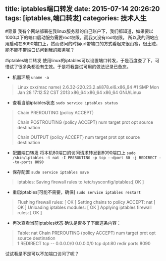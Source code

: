 title: iptables端口转发
date: 2015-07-14 20:26:20
tags: [iptables,端口转发]
categories: 技术人生
---
#背景
我有个网站部署在我linux服务器的自己账户下，我们都知道，如果要以1000以下的端口启动服务需要root权限。而我又没有root权限。
所以我的网站应用启动在8090端口上，然而访问的时候url带端口的方式看起来很山寨，很土贼，能不能不带端口访问到我的服务呢？

#iptables端口转发
使用linux的iptables可以设置端口转发，于是百度查了下，可惜试了很多条都没有生效。于是将我尝试可用的做法记录已备忘。

<!--more-->

- 机器环境
`uname -a`
> Linux xxx(mac name) 2.6.32-220.23.2.ali878.el6.x86_64 #1 SMP Mon Jan 28 17:12:52 CST 2013 x86_64 x86_64 x86_64 GNU/Linux

- 查看当前iptables状态
`sudo service iptables status`
> Chain PREROUTING (policy ACCEPT)
>
> Chain POSTROUTING (policy ACCEPT)
> num  target     prot opt source               destination         
>
> Chain OUTPUT (policy ACCEPT)
> num  target     prot opt source               destination        

- 配置端口转发
将本机80端口的访问请求转发到8090端口上
`sudo /sbin/iptables -t nat -I PREROUTING -p tcp --dport 80 -j REDIRECT --to-ports 8090`

- 保存配置
`sudo service iptables save`
> iptables: Saving firewall rules to /etc/sysconfig/iptables:[  OK  ]

- 重启iptables[可能不需要，确保]
`sudo service iptables restart`
> Flushing firewall rules:                                   [  OK  ]
> Setting chains to policy ACCEPT: nat                       [  OK  ]
> Unloading iptables modules:                                [  OK  ]
> Applying iptables firewall rules:                          [  OK  ]

- 再次查看当前iptables状态
确认是否多了下面这条内容：
> Table: nat
>Chain PREROUTING (policy ACCEPT)
> num  target     prot opt source               destination         
> 1    REDIRECT   tcp  --  0.0.0.0/0            0.0.0.0/0           tcp dpt:80 redir ports 8090 


试试看是不是可以不加端口访问了呢？
